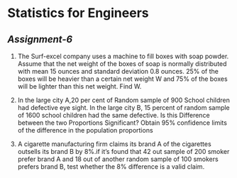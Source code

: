 # Statistics for Engineers
## _Assignment-6_

1. The Surf-excel company uses a machine to fill boxes with soap powder. Assume that the net weight of the boxes of soap is normally distributed with mean 15 ounces and standard deviation 0.8 ounces. 25% of the boxes will be heavier than a certain net weight W and 75% of the boxes will be lighter than this net weight. Find W.

2. In the large city A,20 per cent of Random sample of 900 School children had defective eye sight. In the large city B, 15 percent of random sample of 1600 school children had the same defective. Is this Difference between the two Proportions Significant? 
Obtain 95% confidence limits of the difference in the population proportions

3. A cigarette manufacturing firm claims its brand A of the cigarettes outsells its brand B by 8%.if it’s found that 42 out sample of 200 smoker prefer brand A and 18 out of another random sample of 100 smokers prefers brand B, test whether the 8% difference is a valid claim.